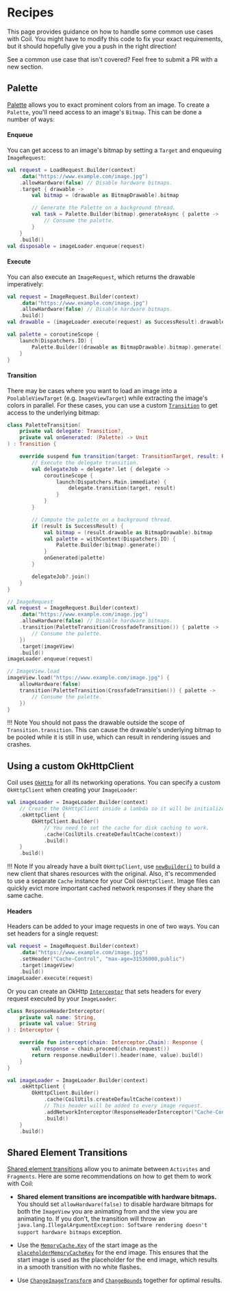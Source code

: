 # Recipes

This page provides guidance on how to handle some common use cases with Coil. You might have to modify this code to fix your exact requirements, but it should hopefully give you a push in the right direction!

See a common use case that isn't covered? Feel free to submit a PR with a new section.

## Palette

[Palette](https://developer.android.com/training/material/palette-colors?hl=en) allows you to exact prominent colors from an image. To create a `Palette`, you'll need access to an image's `Bitmap`. This can be done a number of ways:

#### Enqueue

You can get access to an image's bitmap by setting a `Target` and enqueuing `ImageRequest`:

```kotlin
val request = LoadRequest.Builder(context)
    .data("https://www.example.com/image.jpg")
    .allowHardware(false) // Disable hardware bitmaps.
    .target { drawable ->
        val bitmap = (drawable as BitmapDrawable).bitmap

        // Generate the Palette on a background thread.
        val task = Palette.Builder(bitmap).generateAsync { palette ->
            // Consume the palette.
        }
    }
    .build()
val disposable = imageLoader.enqueue(request)
```

#### Execute

You can also execute an `ImageRequest`, which returns the drawable imperatively:

```kotlin
val request = ImageRequest.Builder(context)
    .data("https://www.example.com/image.jpg")
    .allowHardware(false) // Disable hardware bitmaps.
    .build()
val drawable = (imageLoader.execute(request) as SuccessResult).drawable

val palette = coroutineScope {
    launch(Dispatchers.IO) {
        Palette.Builder((drawable as BitmapDrawable).bitmap).generate()
    }
}
```

#### Transition

There may be cases where you want to load an image into a `PoolableViewTarget` (e.g. `ImageViewTarget`) while extracting the image's colors in parallel. For these cases, you can use a custom [`Transition`](transitions.md) to get access to the underlying bitmap:

```kotlin
class PaletteTransition(
    private val delegate: Transition?,
    private val onGenerated: (Palette) -> Unit
) : Transition {

    override suspend fun transition(target: TransitionTarget, result: RequestResult) {
        // Execute the delegate transition.
        val delegateJob = delegate?.let { delegate ->
            coroutineScope {
                launch(Dispatchers.Main.immediate) {
                    delegate.transition(target, result)
                }
            }
        }

        // Compute the palette on a background thread.
        if (result is SuccessResult) {
            val bitmap = (result.drawable as BitmapDrawable).bitmap
            val palette = withContext(Dispatchers.IO) {
                Palette.Builder(bitmap).generate()
            }
            onGenerated(palette)
        }

        delegateJob?.join()
    }
}

// ImageRequest
val request = ImageRequest.Builder(context)
    .data("https://www.example.com/image.jpg")
    .allowHardware(false) // Disable hardware bitmaps.
    .transition(PaletteTransition(CrossfadeTransition()) { palette ->
        // Consume the palette.
    })
    .target(imageView)
    .build()
imageLoader.enqueue(request)

// ImageView.load
imageView.load("https://www.example.com/image.jpg") {
    allowHardware(false)
    transition(PaletteTransition(CrossfadeTransition()) { palette ->
        // Consume the palette.
    })
}
```

!!! Note
    You should not pass the drawable outside the scope of `Transition.transition`. This can cause the drawable's underlying bitmap to be pooled while it is still in use, which can result in rendering issues and crashes.

## Using a custom OkHttpClient

Coil uses [`OkHttp`](https://github.com/square/okhttp/) for all its networking operations. You can specify a custom `OkHttpClient` when creating your `ImageLoader`:

```kotlin
val imageLoader = ImageLoader.Builder(context)
    // Create the OkHttpClient inside a lambda so it will be initialized lazily on a background thread.
    .okHttpClient {
        OkHttpClient.Builder()
            // You need to set the cache for disk caching to work.
            .cache(CoilUtils.createDefaultCache(context))
            .build()
    }
    .build()
```

!!! Note
    If you already have a built `OkHttpClient`, use [`newBuilder()`](https://square.github.io/okhttp/4.x/okhttp/okhttp3/-http-url/new-builder/) to build a new client that shares resources with the original. Also, it's recommended to use a separate `Cache` instance for your Coil `OkHttpClient`. Image files can quickly evict more important cached network responses if they share the same cache.

#### Headers

Headers can be added to your image requests in one of two ways. You can set headers for a single request:

```kotlin
val request = ImageRequest.Builder(context)
    .data("https://www.example.com/image.jpg")
    .setHeader("Cache-Control", "max-age=31536000,public")
    .target(imageView)
    .build()
imageLoader.execute(request)
```

Or you can create an OkHttp [`Interceptor`](https://square.github.io/okhttp/interceptors/) that sets headers for every request executed by your `ImageLoader`:

```kotlin
class ResponseHeaderInterceptor(
    private val name: String,
    private val value: String
) : Interceptor {

    override fun intercept(chain: Interceptor.Chain): Response {
        val response = chain.proceed(chain.request())
        return response.newBuilder().header(name, value).build()
    }
}

val imageLoader = ImageLoader.Builder(context)
    .okHttpClient {
        OkHttpClient.Builder()
            .cache(CoilUtils.createDefaultCache(context))
            // This header will be added to every image request.
            .addNetworkInterceptor(ResponseHeaderInterceptor("Cache-Control", "max-age=31536000,public"))
            .build()
    }
    .build()
```

## Shared Element Transitions

[Shared element transitions](https://developer.android.com/training/transitions/start-activity) allow you to animate between `Activites` and `Fragments`. Here are some recommendations on how to get them to work with Coil:

- **Shared element transitions are incompatible with hardware bitmaps.** You should set `allowHardware(false)` to disable hardware bitmaps for both the `ImageView` you are animating from and the view you are animating to. If you don't, the transition will throw an `java.lang.IllegalArgumentException: Software rendering doesn't support hardware bitmaps` exception.

- Use the [`MemoryCache.Key`](../api/coil-base/coil.memory/-memory-cache/-key) of the start image as the [`placeholderMemoryCacheKey`](../api/coil-base/coil.request/-image-request/-builder/placeholder-memory-cache-key) for the end image. This ensures that the start image is used as the placeholder for the end image, which results in a smooth transition with no white flashes.

- Use [`ChangeImageTransform`](https://developer.android.com/reference/android/transition/ChangeImageTransform) and [`ChangeBounds`](https://developer.android.com/reference/android/transition/ChangeBounds) together for optimal results.
